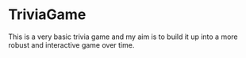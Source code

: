 # TriviaGame
This is a very basic trivia game and my aim is to build it up into a more robust and interactive game over time.
